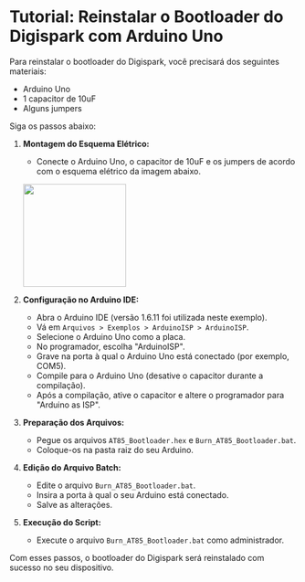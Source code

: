 # Tutorial: Reinstalar o Bootloader do Digispark com Arduino Uno

Para reinstalar o bootloader do Digispark, você precisará dos seguintes materiais:

- Arduino Uno
- 1 capacitor de 10uF
- Alguns jumpers

Siga os passos abaixo:

1. **Montagem do Esquema Elétrico:**
   - Conecte o Arduino Uno, o capacitor de 10uF e os jumpers de acordo com o esquema elétrico da imagem abaixo.
     <p align="center">
    <img src="/ESQUEMA_BOOTLOADER_DIGISPARK.png" width="180" />

2. **Configuração no Arduino IDE:**
   - Abra o Arduino IDE (versão 1.6.11 foi utilizada neste exemplo).
   - Vá em `Arquivos > Exemplos > ArduinoISP > ArduinoISP`.
   - Selecione o Arduino Uno como a placa.
   - No programador, escolha "ArduinoISP".
   - Grave na porta à qual o Arduino Uno está conectado (por exemplo, COM5).
   - Compile para o Arduino Uno (desative o capacitor durante a compilação).
   - Após a compilação, ative o capacitor e altere o programador para "Arduino as ISP".

3. **Preparação dos Arquivos:**
   - Pegue os arquivos `AT85_Bootloader.hex` e `Burn_AT85_Bootloader.bat`.
   - Coloque-os na pasta raiz do seu Arduino.

4. **Edição do Arquivo Batch:**
   - Edite o arquivo `Burn_AT85_Bootloader.bat`.
   - Insira a porta à qual o seu Arduino está conectado.
   - Salve as alterações.

5. **Execução do Script:**
   - Execute o arquivo `Burn_AT85_Bootloader.bat` como administrador.

Com esses passos, o bootloader do Digispark será reinstalado com sucesso no seu dispositivo.

